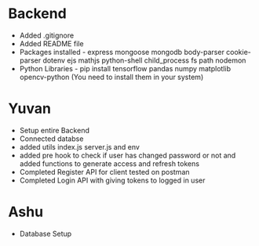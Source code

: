 # Backend

- Added .gitignore
- Added README file
- Packages installed - express mongoose mongodb body-parser cookie-parser dotenv ejs mathjs python-shell child_process fs path nodemon
- Python Libraries - pip install tensorflow pandas numpy matplotlib opencv-python (You need to install them in your system)

# Yuvan
- Setup entire Backend
- Connected databse 
- added utils index.js server.js and env
- added pre hook to check if user has changed password or not and added functions to generate access and refresh tokens
- Completed Register API for client tested on postman
- Completed Login API with giving tokens to logged in user 

# Ashu

 
- Database Setup



